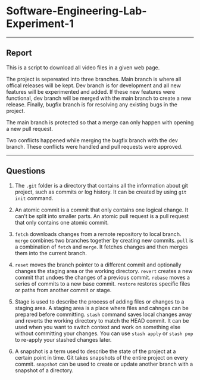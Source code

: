 # Software-Engineering-Lab-Experiment-1
---
## Report
This is a script to download all video files in a given web page.

The project is sepereated into three branches. Main branch is where all offical releases will be kept. Dev branch is for development and all new features will be experimented and added. If these new features were functional, dev branch will be merged with the main branch to create a new release. Finally, bugfix branch is for resolving any existing bugs in the project.

The main branch is protected so that a merge can only happen with opening a new pull request.

Two conflicts happened while merging the bugfix branch with the dev branch. These conflicts were handled and pull requests were approved.


---
## Questions 

1. The `.git` folder is a directory that contains all the information about git project, such as commits or log history. It can be created by using `git init` command.

2. An atomic commit is a commit that only contains one logical change. It can’t be split into smaller parts. An atomic pull request is a pull request that only contains one atomic commit.

3. `fetch` downloads changes from a remote repository to local branch. `merge` combines two branches together by creating new commits. `pull` is a combination of `fetch` and `merge`. It fetches changes and then merges them into the current branch.

4. `reset` moves the branch pointer to a different commit and optionally changes the staging area or the working directory. `revert` creates a new commit that undoes the changes of a previous commit. `rebase` moves a series of commits to a new base commit. `restore` restores specific files or paths from another commit or stage.

5. Stage is used to describe the process of adding files or changes to a staging area. A staging area is a place where files and cahnges can be prepared before committing.
`stash` command saves local changes away and reverts the working directory to match the HEAD commit. It can be used when you want to switch context and work on something else without committing your changes. You can use `stash apply` or `stash pop` to re-apply your stashed changes later.

1. A snapshot is a term used to describe the state of the project at a certain point in time. Git takes snapshots of the entire project on every commit. `snapshot` can be used to create or update another branch with a snapshot of a directory.